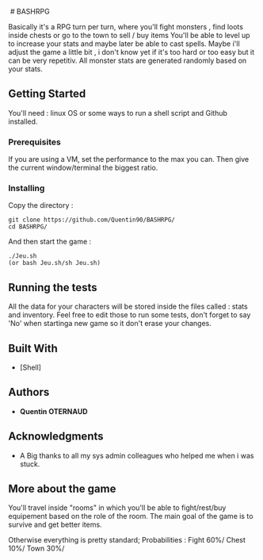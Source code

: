  # BASHRPG

Basically it's a RPG turn per turn, where you'll fight monsters , find loots inside chests or go to the town to sell / buy items
You'll be able to level up to increase your stats and maybe later be able to cast spells.
Maybe i'll adjust the game a little bit , i don't know yet if it's too hard or too easy but it can be very repetitiv.
All monster stats are generated randomly based on your stats.

## Getting Started

You'll need : 
linux OS or some ways to run a shell script and Github installed.

### Prerequisites

If you are using a VM, set the performance to the max you can.
Then give the current window/terminal the biggest ratio.

### Installing

Copy the directory :
```
git clone https://github.com/Quentin90/BASHRPG/
cd BASHRPG/
```
And then start the game :
```
./Jeu.sh
(or bash Jeu.sh/sh Jeu.sh)
```

## Running the tests
All the data for your characters will be stored inside the files called : stats and inventory.
Feel free to edit those to run some tests, don't forget to say 'No' when startinga new game so it don't erase your changes.


## Built With

* [Shell]


## Authors

* **Quentin OTERNAUD**


## Acknowledgments

* A Big thanks to all my sys admin colleagues who helped me when i was stuck.
 
 ## More about the game
 
 You'll travel inside "rooms" in which you'll be able to fight/rest/buy equipement based on the role of the room. 
 The main goal of the game is to survive and get better items.
 
 Otherwise everything is pretty standard;
 Probabilities : Fight 60%/ Chest 10%/ Town 30%/
 
 
